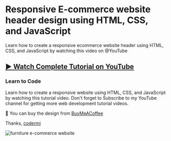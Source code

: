 # Responsive E-commerce website header design using HTML, CSS, and JavaScript
Learn how to create a responsive ecommerce website header using HTML, CSS, and JavaScript by watching this video on @YouTube
## [▶️ Watch Complete Tutorial on YouTube](https://youtu.be/y0C4h5uwL_Y)
### Learn to Code

Learn how to create a responsive website using HTML, CSS, and JavaScript by watching this tutorial video. Don't forget to Subscribe to my YouTube channel for getting more web development tutorial videos.

🛒 You can buy the design from [BuyMeACoffee](https://www.buymeacoffee.com/codermj/e/185896)

Thanks,
[codermj](https://www.youtube.com/@thecodermj/)

![furniture e-commerce website](https://github.com/mjshofy/22-12-13-header-responsive-ecommerce-website/assets/76812554/41309076-11c5-487c-89dc-2804f5a798b3)
